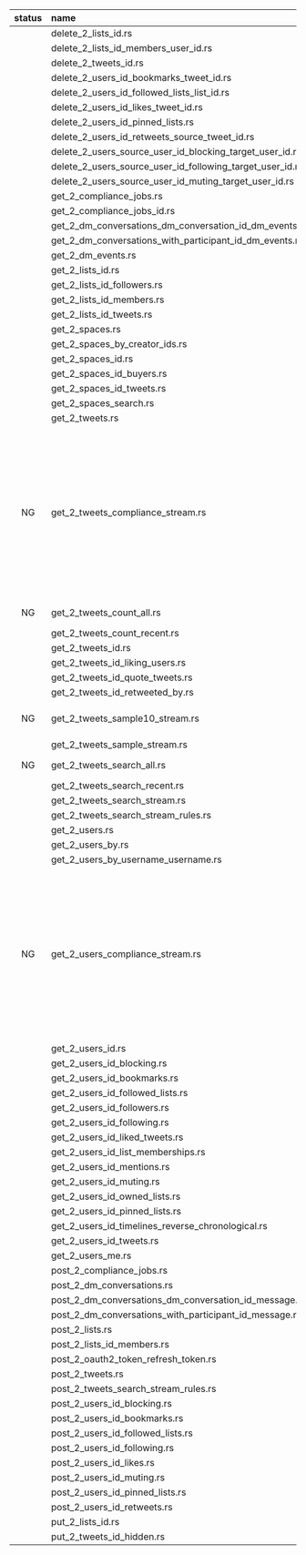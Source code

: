 |status|name|remark|
|:--:|:--|:--|
| |delete_2_lists_id.rs| |
| |delete_2_lists_id_members_user_id.rs| |
| |delete_2_tweets_id.rs| |
| |delete_2_users_id_bookmarks_tweet_id.rs| |
| |delete_2_users_id_followed_lists_list_id.rs| |
| |delete_2_users_id_likes_tweet_id.rs| |
| |delete_2_users_id_pinned_lists.rs| |
| |delete_2_users_id_retweets_source_tweet_id.rs| |
| |delete_2_users_source_user_id_blocking_target_user_id.rs| |
| |delete_2_users_source_user_id_following_target_user_id.rs| |
| |delete_2_users_source_user_id_muting_target_user_id.rs| |
| |get_2_compliance_jobs.rs| |
| |get_2_compliance_jobs_id.rs| |
| |get_2_dm_conversations_dm_conversation_id_dm_events.rs| |
| |get_2_dm_conversations_with_participant_id_dm_events.rs| |
| |get_2_dm_events.rs| |
| |get_2_lists_id.rs| |
| |get_2_lists_id_followers.rs| |
| |get_2_lists_id_members.rs| |
| |get_2_lists_id_tweets.rs| |
| |get_2_spaces.rs| |
| |get_2_spaces_by_creator_ids.rs| |
| |get_2_spaces_id.rs| |
| |get_2_spaces_id_buyers.rs| |
| |get_2_spaces_id_tweets.rs| |
| |get_2_spaces_search.rs| |
| |get_2_tweets.rs| |
|NG|get_2_tweets_compliance_stream.rs|example/streaming. Failed. "When authenticating requests to the Twitter API v2 endpoints, you must use keys and tokens from a Twitter developer App that is attached to a Project. You can create a project via the developer portal."|
|NG|get_2_tweets_count_all.rs|Failed academic only|
| |get_2_tweets_count_recent.rs| |
| |get_2_tweets_id.rs| |
| |get_2_tweets_id_liking_users.rs| |
| |get_2_tweets_id_quote_tweets.rs| |
| |get_2_tweets_id_retweeted_by.rs| |
|NG|get_2_tweets_sample10_stream.rs|example/streaming, Failed academic only|
| |get_2_tweets_sample_stream.rs|example/streaming|
|NG|get_2_tweets_search_all.rs|Failed academic only|
| |get_2_tweets_search_recent.rs| |
| |get_2_tweets_search_stream.rs|example/streaming|
| |get_2_tweets_search_stream_rules.rs| |
| |get_2_users.rs| |
| |get_2_users_by.rs| |
| |get_2_users_by_username_username.rs| |
|NG|get_2_users_compliance_stream.rs|example/streaming. Failed. "When authenticating requests to the Twitter API v2 endpoints, you must use keys and tokens from a Twitter developer App that is attached to a Project. You can create a project via the developer portal."|
| |get_2_users_id.rs| |
| |get_2_users_id_blocking.rs| |
| |get_2_users_id_bookmarks.rs| |
| |get_2_users_id_followed_lists.rs| |
| |get_2_users_id_followers.rs| |
| |get_2_users_id_following.rs| |
| |get_2_users_id_liked_tweets.rs| |
| |get_2_users_id_list_memberships.rs| |
| |get_2_users_id_mentions.rs| |
| |get_2_users_id_muting.rs| |
| |get_2_users_id_owned_lists.rs| |
| |get_2_users_id_pinned_lists.rs| |
| |get_2_users_id_timelines_reverse_chronological.rs| |
| |get_2_users_id_tweets.rs| |
| |get_2_users_me.rs| |
| |post_2_compliance_jobs.rs| |
| |post_2_dm_conversations.rs| |
| |post_2_dm_conversations_dm_conversation_id_message.rs| |
| |post_2_dm_conversations_with_participant_id_message.rs| |
| |post_2_lists.rs| |
| |post_2_lists_id_members.rs| |
| |post_2_oauth2_token_refresh_token.rs| |
| |post_2_tweets.rs| |
| |post_2_tweets_search_stream_rules.rs| |
| |post_2_users_id_blocking.rs| |
| |post_2_users_id_bookmarks.rs| |
| |post_2_users_id_followed_lists.rs| |
| |post_2_users_id_following.rs| |
| |post_2_users_id_likes.rs| |
| |post_2_users_id_muting.rs| |
| |post_2_users_id_pinned_lists.rs| |
| |post_2_users_id_retweets.rs| |
| |put_2_lists_id.rs| |
| |put_2_tweets_id_hidden.rs| |